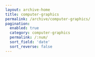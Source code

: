 ```yaml
---
layout: archive-home
title: computer-graphics
permalink: /archive/computer-graphics/
pagination: 
  enabled: true
  category: computer-graphics
  permalink: /:num/
  sort_field: 'date'
  sort_reverse: false
---
```


